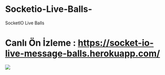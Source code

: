 # Socketio-Live-Balls-
SocketIO Live Balls

# Canlı Ön İzleme : https://socket-io-live-message-balls.herokuapp.com/

![](http://eraykisabacak.com/socketio-ali-eray-kisabacak.png)